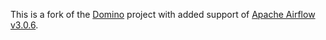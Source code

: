 This is a fork of the [Domino](https://github.com/Tauffer-Consulting/domino) project with added support of [Apache Airflow v3.0.6](https://github.com/apache/airflow/tree/3.0.6).
